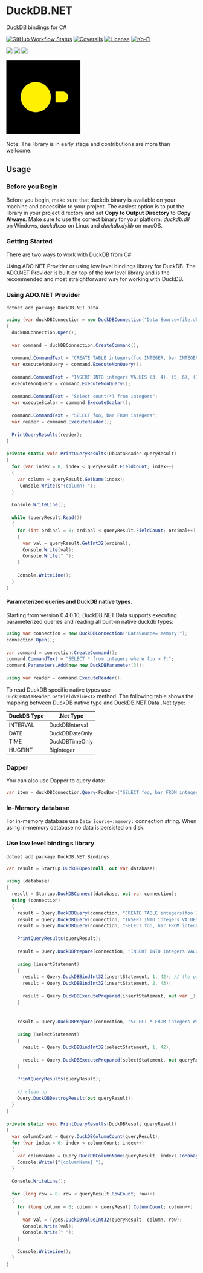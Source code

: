 # DuckDB.NET

[DuckDB](https://duckdb.org/) bindings for C#

[![GitHub Workflow Status](https://img.shields.io/github/actions/workflow/status/Giorgi/DuckDB.NET/ci.yml?branch=main&logo=GitHub&style=for-the-badge)](https://github.com/Giorgi/DuckDB.NET/actions/workflows/ci.yml)
[![Coveralls](https://img.shields.io/coveralls/github/Giorgi/DuckDB.NET?logo=coveralls&style=for-the-badge)](https://coveralls.io/github/Giorgi/DuckDB.NET)
[![License](https://img.shields.io/badge/License-Mit-blue.svg?style=for-the-badge&logo=mit)](LICENSE.md)
[![Ko-Fi](https://img.shields.io/static/v1?style=for-the-badge&message=Support%20the%20Project&color=success&logo=ko-fi&label=$$)](https://ko-fi.com/U6U81LHU8)

[![](https://img.shields.io/nuget/dt/DuckDB.NET.Data.svg?label=DuckDB.NET.Data&style=for-the-badge&logo=NuGet)](https://www.nuget.org/packages/DuckDB.NET.Data/)
[![](https://img.shields.io/nuget/dt/DuckDB.NET.Bindings.svg?label=DuckDB.NET.Bindings&style=for-the-badge&logo=NuGet)](https://www.nuget.org/packages/DuckDB.NET.Bindings/)
![](https://img.shields.io/badge/DuckDB-.Net-%23FFF000?logo=DuckDB&style=for-the-badge)

![Project Icon](Logo.jpg "DuckDB.NET Project Icon")

Note: The library is in early stage and contributions are more than wellcome.

## Usage

### Before you Begin
Before you begin, make sure that duckdb binary is available on your machine and accessible to your project. The easiest option is to put the library in your project directory and set **Copy to Output Directory** to **Copy Always**. Make sure to use the correct binary for your platform: *duckdb.dll* on Windows, *duckdb.so* on Linux and *duckdb.dylib* on macOS.

### Getting Started
There are two ways to work with DuckDB from C#

Using ADO.NET Provider or using low level bindings library for DuckDB. The ADO.NET Provider is built on top of the low level library and is the recommended and most straightforward way for working with DuckDB.

### Using ADO.NET Provider

```sh
dotnet add package DuckDB.NET.Data
```

```cs
using (var duckDBConnection = new DuckDBConnection("Data Source=file.db"))
{
  duckDBConnection.Open();

  var command = duckDBConnection.CreateCommand();

  command.CommandText = "CREATE TABLE integers(foo INTEGER, bar INTEGER);";
  var executeNonQuery = command.ExecuteNonQuery();

  command.CommandText = "INSERT INTO integers VALUES (3, 4), (5, 6), (7, 8);";
  executeNonQuery = command.ExecuteNonQuery();

  command.CommandText = "Select count(*) from integers";
  var executeScalar = command.ExecuteScalar();

  command.CommandText = "SELECT foo, bar FROM integers";
  var reader = command.ExecuteReader();

  PrintQueryResults(reader);
}

private static void PrintQueryResults(DbDataReader queryResult)
{
  for (var index = 0; index < queryResult.FieldCount; index++)
  {
    var column = queryResult.GetName(index);
     Console.Write($"{column} ");
  }

  Console.WriteLine();

  while (queryResult.Read())
  {
    for (int ordinal = 0; ordinal < queryResult.FieldCount; ordinal++)
    {
      var val = queryResult.GetInt32(ordinal);
      Console.Write(val);
      Console.Write(" ");
    }

    Console.WriteLine();
  }
}
```

#### Parameterized queries and DuckDB native types.

Starting from version 0.4.0.10, DuckDB.NET.Data supports executing parameterized queries and reading all built-in native duckdb types:

```cs
using var connection = new DuckDBConnection("DataSource=:memory:");
connection.Open();

var command = connection.CreateCommand();
command.CommandText = "SELECT * from integers where foo > ?;";
command.Parameters.Add(new new DuckDBParameter(3));

using var reader = command.ExecuteReader();
```

To read DuckDB specific native types use `DuckDBDataReader.GetFieldValue<T>` method. The following table shows the mapping between DuckDB native type and DuckDB.NET.Data .Net type:

| DuckDB Type  | .Net Type |
| ------------- | ------------- |
| INTERVAL   | DuckDBInterval  |
| DATE  | DuckDBDateOnly  |
| TIME  | DuckDBTimeOnly  |
| HUGEINT  | BigInteger  |

### Dapper

You can also use Dapper to query data:

```cs
var item = duckDBConnection.Query<FooBar>("SELECT foo, bar FROM integers");
```

### In-Memory database

For in-memory database use `Data Source=:memory:` connection string. When using in-memory database no data is persisted on disk.

### Use low level bindings library

```sh
dotnet add package DuckDB.NET.Bindings
```

```cs
var result = Startup.DuckDBOpen(null, out var database);

using (database)
{
  result = Startup.DuckDBConnect(database, out var connection);
  using (connection)
  {
    result = Query.DuckDBQuery(connection, "CREATE TABLE integers(foo INTEGER, bar INTEGER);", out var queryResult);
    result = Query.DuckDBQuery(connection, "INSERT INTO integers VALUES (3, 4), (5, 6), (7, 8);", out queryResult);
    result = Query.DuckDBQuery(connection, "SELECT foo, bar FROM integers", out queryResult);

    PrintQueryResults(queryResult);

    result = Query.DuckDBPrepare(connection, "INSERT INTO integers VALUES (?, ?)", out var insertStatement);

    using (insertStatement)
    {
      result = Query.DuckDBBindInt32(insertStatement, 1, 42); // the parameter index starts counting at 1!
      result = Query.DuckDBBindInt32(insertStatement, 2, 43);

      result = Query.DuckDBExecutePrepared(insertStatement, out var _);
    }


    result = Query.DuckDBPrepare(connection, "SELECT * FROM integers WHERE foo = ?", out var selectStatement);

    using (selectStatement)
    {
      result = Query.DuckDBBindInt32(selectStatement, 1, 42);

      result = Query.DuckDBExecutePrepared(selectStatement, out queryResult);
    }

    PrintQueryResults(queryResult);

    // clean up
    Query.DuckDBDestroyResult(out queryResult);
  }
}

private static void PrintQueryResults(DuckDBResult queryResult)
{
  var columnCount = Query.DuckDBColumnCount(queryResult);
  for (var index = 0; index < columnCount; index++)
  {
    var columnName = Query.DuckDBColumnName(queryResult, index).ToManagedString(false);
    Console.Write($"{columnName} ");
  }

  Console.WriteLine();

  for (long row = 0; row < queryResult.RowCount; row++)
  {
    for (long column = 0; column < queryResult.ColumnCount; column++)
    {
      var val = Types.DuckDBValueInt32(queryResult, column, row);
      Console.Write(val);
      Console.Write(" ");
    }

    Console.WriteLine();
  }
}

```

